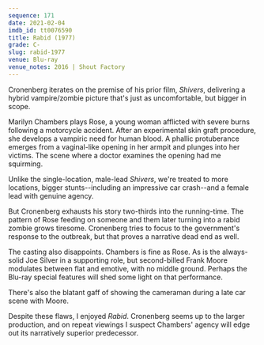 ```yaml
---
sequence: 171
date: 2021-02-04
imdb_id: tt0076590
title: Rabid (1977)
grade: C-
slug: rabid-1977
venue: Blu-ray
venue_notes: 2016 | Shout Factory
---
```


Cronenberg iterates on the premise of his prior film, <span data-imdb-id="tt0073705">_Shivers_</span>, delivering a hybrid vampire/zombie picture that's just as uncomfortable, but bigger in scope.

<!-- end -->

Marilyn Chambers plays Rose, a young woman afflicted with severe burns following a motorcycle accident. After an experimental skin graft procedure, she develops a vampiric need for human blood. A phallic protuberance emerges from a vaginal-like opening in her armpit and plunges into her victims. The scene where a doctor examines the opening had me squirming.

Unlike the single-location, male-lead _Shivers_, we're treated to more locations, bigger stunts--including an impressive car crash--and a female lead with genuine agency.

But Cronenberg exhausts his story two-thirds into the running-time. The pattern of Rose feeding on someone and them later turning into a rabid zombie grows tiresome. Cronenberg tries to focus to the government's response to the outbreak, but that proves a narrative dead end as well.

The casting also disappoints. Chambers is fine as Rose. As is the always-solid Joe Silver in a supporting role, but second-billed Frank Moore modulates between flat and emotive, with no middle ground. Perhaps the Blu-ray special features will shed some light on that performance.

There's also the blatant gaff of showing the cameraman during a late car scene with Moore.

Despite these flaws, I enjoyed _Rabid_. Cronenberg seems up to the larger production, and on repeat viewings I suspect Chambers' agency will edge out its narratively superior predecessor.
